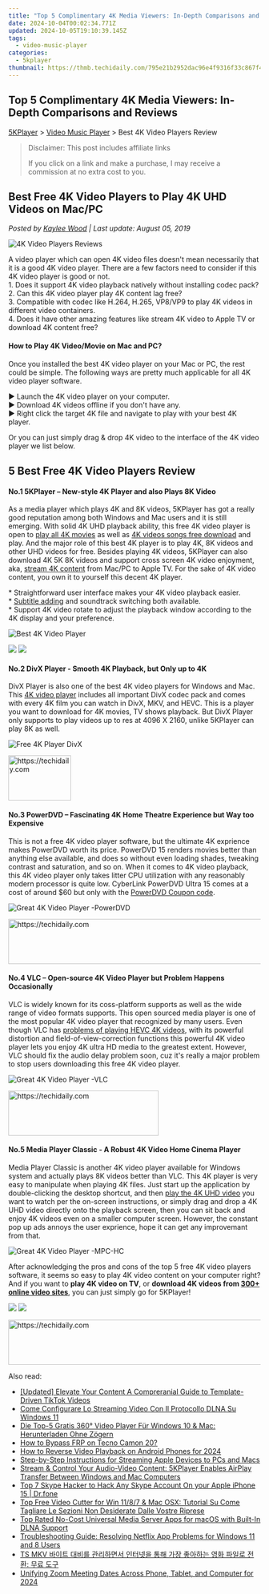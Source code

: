 ```yaml
---
title: "Top 5 Complimentary 4K Media Viewers: In-Depth Comparisons and Reviews"
date: 2024-10-04T00:02:34.771Z
updated: 2024-10-05T19:10:39.145Z
tags:
  - video-music-player
categories:
  - 5kplayer
thumbnail: https://thmb.techidaily.com/795e21b2952dac96e4f9316f33c867f4d5e9a26e7b970dc3ae9c242e74e0d377.jpg
---
```


## Top 5 Complimentary 4K Media Viewers: In-Depth Comparisons and Reviews

[5KPlayer](https://tools.techidaily.com/5kplayer/products/) \> [Video Music Player](https://tools.techidaily.com/5kplayer/video-music-player/) \> Best 4K Video Players Review

>  Disclaimer: This post includes affiliate links
>
>  If you click on a link and make a purchase, I may receive a commission at no extra cost to you.
>

## Best Free 4K Video Players to Play 4K UHD Videos on Mac/PC

 _Posted by [Kaylee Wood](https://www.quora.com/profile/Amanda-Hu-21) | Last update: August 05, 2019_

![4K Video Players Reviews](https://www.5kplayer.com/video-music-player/img/4k-player-1.jpg) 

A video player which can open 4K video files doesn't mean necessarily that it is a good 4K video player. There are a few factors need to consider if this 4K video player is good or not.   
1\. Does it support 4K video playback natively without installing codec pack?   
2\. Can this 4K video player play 4K content lag free?   
3\. Compatible with codec like H.264, H.265, VP8/VP9 to play 4K videos in different video containers.   
4\. Does it have other amazing features like stream 4K video to Apple TV or download 4K content free? 

#### **How to Play 4K Video/Movie on Mac and PC?**

Once you installed the best 4K video player on your Mac or PC, the rest could be simple. The following ways are pretty much applicable for all 4K video player software.

 ▶ Launch the 4K video player on your computer.  
▶ Download 4K videos offline if you don't have any.  
▶ Right click the target 4K file and navigate to play with your best 4K player. 

Or you can just simply drag & drop 4K video to the interface of the 4K video player we list below.

## 5 Best Free 4K Video Players Review

#### **No.1 5KPlayer – New-style 4K Player and also Plays 8K Video**

 As a media player which plays 4K and 8K videos, 5KPlayer has got a really good reputation among both Windows and Mac users and it is still emerging. With solid 4K UHD playback ability, this free 4K video player is open to [play all 4K movies](https://tools.techidaily.com/5kplayer/video-music-player/) as well as [4K videos songs free download](https://tools.techidaily.com/5kplayer/youtube-download/) and play. And the major role of this best 4K player is to play 4K, 8K videos and other UHD videos for free. Besides playing 4K videos, 5KPlayer can also download 4K 5K 8K videos and support cross screen 4K video enjoyment, aka, [stream 4K content](https://tools.techidaily.com/5kplayer/airplay/) from Mac/PC to Apple TV. For the sake of 4K video content, you own it to yourself this decent 4K player. 

\* Straightforward user interface makes your 4K video playback easier.   
\* [Subtitle adding](https://tools.techidaily.com/5kplayer/video-music-player/) and soundtrack switching both available.   
\* Support 4K video rotate to adjust the playback window according to the 4K display and your preference.

![Best 4K Video Player](https://www.5kplayer.com/video-music-player/../youtube-download/img/play-4k.jpg) 

[![](https://www.5kplayer.com/video-music-player/../button/freedownwhitewin.png)](https://tools.techidaily.com/5kplayer/products/) [![](https://www.5kplayer.com/video-music-player/../button/freedownbackmac.png)](https://tools.techidaily.com/5kplayer/products/) 

#### **No.2 DivX Player - Smooth 4K Playback, but Only up to 4K**

DivX Player is also one of the best 4K video players for Windows and Mac. This [4K video player](https://tools.techidaily.com/5kplayer/video-music-player/) includes all important DivX codec pack and comes with every 4K film you can watch in DivX, MKV, and HEVC. This is a player you want to download for 4K movies, TV shows playback. But DivX Player only supports to play videos up to res at 4096 X 2160, unlike 5KPlayer can play 8K as well.

![Free 4K Player DivX](https://www.5kplayer.com/video-music-player/img/divx-player-4k.jpg) 

<!-- affiliate ads begin -->
<a href="https://aligracehair.sjv.io/c/5597632/2135351/19272" target="_top" id="2135351">
  <img src="//a.impactradius-go.com/display-ad/19272-2135351" border="0" alt="https://techidaily.com" width="125" height="90"/>
</a>
<img height="0" width="0" src="https://aligracehair.sjv.io/i/5597632/2135351/19272" style="position:absolute;visibility:hidden;" border="0" />
<!-- affiliate ads end -->

#### **No.3 PowerDVD – Fascinating 4K Home Theatre Experience but Way too Expensive**

This is not a free 4K video player software, but the ultimate 4K exprience makes PowerDVD worth its price. PowerDVD 15 renders movies better than anything else available, and does so without even loading shades, tweaking contrast and saturation, and so on. When it comes to 4K video playback, this 4K video player only takes litter CPU utilization with any reasonably modern processor is quite low. CyberLink PowerDVD Ultra 15 comes at a cost of around $60 but only with the [PowerDVD Coupon code](https://tools.techidaily.com/5kplayer/video-music-player/).

![Great 4K Video Player -PowerDVD](https://www.5kplayer.com/video-music-player/img/powerdvd-mp-408.jpg) 

<!-- affiliate ads begin -->
<a href="https://unicoeye.pxf.io/c/5597632/2148772/18498" target="_top" id="2148772">
  <img src="//a.impactradius-go.com/display-ad/18498-2148772" border="0" alt="https://techidaily.com" width="728" height="90"/>
</a>
<img height="0" width="0" src="https://unicoeye.pxf.io/i/5597632/2148772/18498" style="position:absolute;visibility:hidden;" border="0" />
<!-- affiliate ads end -->

####   **No.4 VLC – Open-source 4K Video Player but Problem Happens Occasionally**

 VLC is widely known for its coss-platform supports as well as the wide range of video formats supports. This open sourced media player is one of the most popular 4K video player that recognized by many users. Even though VLC has [problems of playing HEVC 4K videos](https://tools.techidaily.com/5kplayer/video-music-player/), with its powerful distortion and field-of-view-correction functions this powerful 4K video player lets you enjoy 4K ultra HD media to the greatest extent. However, VLC should fix the audio delay problem soon, cuz it's really a major problem to stop users downloading this free 4K video player.

![Great 4K Video Player -VLC](https://www.5kplayer.com/video-music-player/img/vlc-windows7.jpg) 

<!-- affiliate ads begin -->
<a href="https://aligracehair.sjv.io/c/5597632/1880956/19272" target="_top" id="1880956">
  <img src="//a.impactradius-go.com/display-ad/19272-1880956" border="0" alt="https://techidaily.com" width="300" height="90"/>
</a>
<img height="0" width="0" src="https://aligracehair.sjv.io/i/5597632/1880956/19272" style="position:absolute;visibility:hidden;" border="0" />
<!-- affiliate ads end -->

####   **No.5 Media Player Classic - A Robust 4K Video Home Cinema Player**

Media Player Classic is another 4K video player available for Windows system and actually plays 8K videos better than VLC. This 4K player is very easy to manipulate when playing 4K files. Just start up the application by double-clicking the desktop shortcut, and then [play the 4K UHD video](https://tools.techidaily.com/5kplayer/video-music-player/) you want to watch per the on-screen instructions, or simply drag and drop a 4K UHD video directly onto the playback screen, then you can sit back and enjoy 4K videos even on a smaller computer screen. However, the constant pop up ads annoys the user exprience, hope it can get any improvemant from that. 

![Great 4K Video Player -MPC-HC](https://www.5kplayer.com/video-music-player/img/mpc-8k.jpg) 

After acknowledging the pros and cons of the top 5 free 4K video players software, it seems so easy to play 4K video content on your computer right? And if you want to **play 4K video on TV**, or **download 4K videos from [300+ online video sites](https://tools.techidaily.com/5kplayer/youtube-download/)**, you can just simply go for 5KPlayer! 

[![](https://www.5kplayer.com/video-music-player/../button/freedownwhitewin.png)](https://tools.techidaily.com/5kplayer/products/) [![](https://www.5kplayer.com/video-music-player/../button/freedownbackmac.png)](https://tools.techidaily.com/5kplayer/products/)

<!-- affiliate ads begin -->
<a href="https://appsumo.8odi.net/c/5597632/2037345/7443" target="_top" id="2037345">
  <img src="//a.impactradius-go.com/display-ad/7443-2037345" border="0" alt="https://techidaily.com" width="728" height="90"/>
</a>
<img height="0" width="0" src="https://appsumo.8odi.net/i/5597632/2037345/7443" style="position:absolute;visibility:hidden;" border="0" />
<!-- affiliate ads end -->

<ins class="adsbygoogle"
     style="display:block"
     data-ad-format="autorelaxed"
     data-ad-client="ca-pub-7571918770474297"
     data-ad-slot="1223367746"></ins>

<ins class="adsbygoogle"
     style="display:block"
     data-ad-client="ca-pub-7571918770474297"
     data-ad-slot="8358498916"
     data-ad-format="auto"
     data-full-width-responsive="true"></ins>

<span class="atpl-alsoreadstyle">Also read:</span>
<div><ul>
<li><a href="https://tiktok-clips.techidaily.com/updated-elevate-your-content-a-compreranial-guide-to-template-driven-tiktok-videos/"><u>[Updated] Elevate Your Content A Compreranial Guide to Template-Driven TikTok Videos</u></a></li>
<li><a href="https://media-tips.techidaily.com/come-configurare-lo-streaming-video-con-il-protocollo-dlna-su-windows-11/"><u>Come Configurare Lo Streaming Video Con Il Protocollo DLNA Su Windows 11</u></a></li>
<li><a href="https://media-tips.techidaily.com/die-top-5-gratis-360-video-player-fur-windows-10-and-mac-herunterladen-ohne-zogern/"><u>Die Top-5 Gratis 360° Video Player Für Windows 10 & Mac: Herunterladen Ohne Zögern</u></a></li>
<li><a href="https://bypass-frp.techidaily.com/how-to-bypass-frp-on-tecno-camon-20-by-drfone-android/"><u>How to Bypass FRP on Tecno Camon 20?</u></a></li>
<li><a href="https://some-techniques.techidaily.com/how-to-reverse-video-playback-on-android-phones-for-2024/"><u>How to Reverse Video Playback on Android Phones for 2024</u></a></li>
<li><a href="https://media-tips.techidaily.com/step-by-step-instructions-for-streaming-apple-devices-to-pcs-and-macs/"><u>Step-by-Step Instructions for Streaming Apple Devices to PCs and Macs</u></a></li>
<li><a href="https://media-tips.techidaily.com/stream-and-control-your-audio-video-content-5kplayer-enables-airplay-transfer-between-windows-and-mac-computers/"><u>Stream & Control Your Audio-Video Content: 5KPlayer Enables AirPlay Transfer Between Windows and Mac Computers</u></a></li>
<li><a href="https://location-social.techidaily.com/top-7-skype-hacker-to-hack-any-skype-account-on-your-apple-iphone-15-drfone-by-drfone-virtual-ios/"><u>Top 7 Skype Hacker to Hack Any Skype Account On your Apple iPhone 15 | Dr.fone</u></a></li>
<li><a href="https://some-approaches.techidaily.com/top-free-video-cutter-for-win-1187-and-mac-osx-tutorial-su-come-tagliare-le-sezioni-non-desiderate-dalle-vostre-riprese/"><u>Top Free Video Cutter for Win 11/8/7 & Mac OSX: Tutorial Su Come Tagliare Le Sezioni Non Desiderate Dalle Vostre Riprese</u></a></li>
<li><a href="https://media-tips.techidaily.com/top-rated-no-cost-universal-media-server-apps-for-macos-with-built-in-dlna-support/"><u>Top Rated No-Cost Universal Media Server Apps for macOS with Built-In DLNA Support</u></a></li>
<li><a href="https://media-tips.techidaily.com/troubleshooting-guide-resolving-netflix-app-problems-for-windows-11-and-8-users/"><u>Troubleshooting Guide: Resolving Netflix App Problems for Windows 11 and 8 Users</u></a></li>
<li><a href="https://some-knowledge.techidaily.com/ts-mkv/"><u>TS MKV 바이트 대비를 관리하면서 인터넷을 통해 가장 좋아하는 영화 파일로 전환: 무료 도구</u></a></li>
<li><a href="https://visual-screen-recording.techidaily.com/unifying-zoom-meeting-dates-across-phone-tablet-and-computer-for-2024/"><u>Unifying Zoom Meeting Dates Across Phone, Tablet, and Computer for 2024</u></a></li>
</ul></div>

